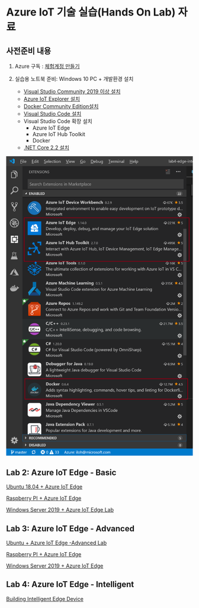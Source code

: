 # Azure IoT 기술 실습(Hands On Lab) 자료

## 사전준비 내용

1. Azure 구독 : [체험계정 만들기](https://azure.microsoft.com/ko-kr/free/)

1. 실습용 노트북 준비: Windows 10 PC + 개발환경 설치 
    * [Visual Studio Community 2019 이상 설치](https://www.visualstudio.com/ko/downloads/) 
    * [Azure IoT Explorer 설치](https://github.com/Azure/azure-iot-explorer/releases)
    * [Docker Community Edition설치](https://docs.docker.com/docker-for-windows/install/)
    * [Visual Studio Code 설치](https://code.visualstudio.com/download)
    * Visual Studio Code 확장 설치
      * Azure IoT Edge
      * Azure IoT Hub Toolkit
      * Docker
    * [.NET Core 2.2 설치](https://dotnet.microsoft.com/download/dotnet-core/2.2)

![](images/IntelligentEdge/vscode-extension.png)


## Lab 2: Azure IoT Edge - Basic

[Ubuntu 18.04 + Azure IoT Edge](lab2-edge-basic-ubuntu.md)

[Raspberry PI + Azure IoT Edge](lab2-edge-basic-rpi.md)

[Windows Server 2019 + Azure IoT Edge Lab](lab2-edge-basic-windows.md)

## Lab 3: Azure IoT Edge - Advanced

[Ubuntu + Azure IoT Edge -Advanced Lab](lab3-edge-advanced-ubuntu.md)

[Raspberry PI + Azure IoT Edge](lab3-edge-advanced-rpi.md)

[Windows Server 2019 + Azure IoT Edge](lab3-edge-advanced-windows.md)

## Lab 4: Azure IoT Edge - Intelligent

[Building Intelligent Edge Device](lab4-edge-intelligent-ubuntu.md)